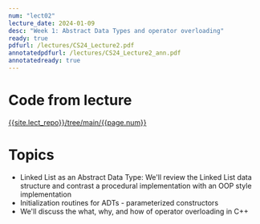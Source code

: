 ```yaml
---
num: "lect02"
lecture_date: 2024-01-09
desc: "Week 1: Abstract Data Types and operator overloading"
ready: true
pdfurl: /lectures/CS24_Lecture2.pdf
annotatedpdfurl: /lectures/CS24_Lecture2_ann.pdf
annotatedready: true
---
```

# Code from lecture

[{{site.lect_repo}}/tree/main/{{page.num}}]({{site.lect_repo}}/tree/main/{{page.num}})



# Topics
- Linked List as an Abstract Data Type: We'll review the Linked List data structure and contrast a procedural implementation with an OOP style implementation
- Initialization routines for ADTs - parameterized constructors
- We'll discuss the what, why, and how of operator overloading in C++